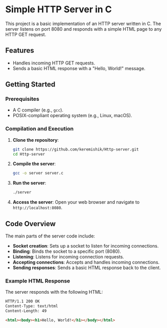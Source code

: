 # Simple HTTP Server in C

This project is a basic implementation of an HTTP server written in C. The server listens on port 8080 and responds with a simple HTML page to any HTTP GET request.

## Features

- Handles incoming HTTP GET requests.
- Sends a basic HTML response with a "Hello, World!" message.

## Getting Started

### Prerequisites

- A C compiler (e.g., `gcc`).
- POSIX-compliant operating system (e.g., Linux, macOS).

### Compilation and Execution

1. **Clone the repository**:
    ```sh
    git clone https://github.com/keremishik/Http-server.git
    cd Http-server
    ```

2. **Compile the server**:
    ```sh
    gcc -o server server.c
    ```

3. **Run the server**:
    ```sh
    ./server
    ```

4. **Access the server**:
   Open your web browser and navigate to `http://localhost:8080`.

## Code Overview

The main parts of the server code include:

- **Socket creation**: Sets up a socket to listen for incoming connections.
- **Binding**: Binds the socket to a specific port (8080).
- **Listening**: Listens for incoming connection requests.
- **Accepting connections**: Accepts and handles incoming connections.
- **Sending responses**: Sends a basic HTML response back to the client.

### Example HTML Response

The server responds with the following HTML:

```html
HTTP/1.1 200 OK
Content-Type: text/html
Content-Length: 49

<html><body><h1>Hello, World!</h1></body></html>
